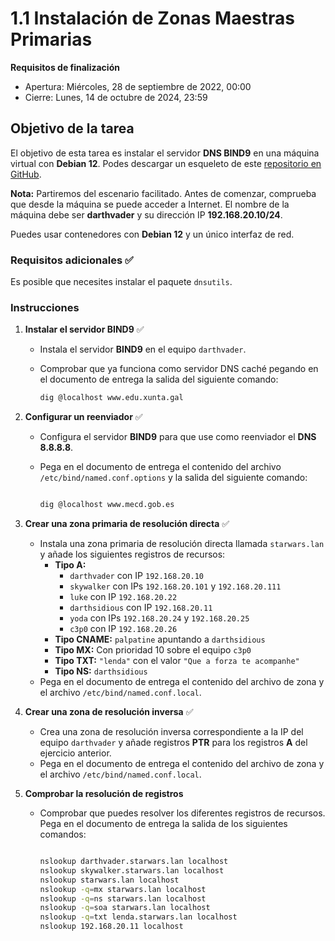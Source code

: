 # 1.1 Instalación de Zonas Maestras Primarias

**Requisitos de finalización**  

- Apertura: Miércoles, 28 de septiembre de 2022, 00:00  
- Cierre: Lunes, 14 de octubre de 2024, 23:59  

## Objetivo de la tarea

El objetivo de esta tarea es instalar el servidor **DNS BIND9** en una máquina virtual con **Debian 12**. Podes descargar un esqueleto de este [repositorio en GitHub](https://github.com/brunosct/bind9skel).

**Nota:** Partiremos del escenario facilitado. Antes de comenzar, comprueba que desde la máquina se puede acceder a Internet. El nombre de la máquina debe ser **darthvader** y su dirección IP **192.168.20.10/24**.

Puedes usar contenedores con **Debian 12** y un único interfaz de red.

### Requisitos adicionales ✅
Es posible que necesites instalar el paquete `dnsutils`.

### Instrucciones

1. **Instalar el servidor BIND9** ✅
   - Instala el servidor **BIND9** en el equipo `darthvader`.
   - Comprobar que ya funciona como servidor DNS caché pegando en el documento de entrega la salida del siguiente comando:

     ```bash
     dig @localhost www.edu.xunta.gal
     ```

2. **Configurar un reenviador** ✅
   - Configura el servidor **BIND9** para que use como reenviador el **DNS 8.8.8.8**.
   - Pega en el documento de entrega el contenido del archivo `/etc/bind/named.conf.options` y la salida del siguiente comando:

     ```bash

     dig @localhost www.mecd.gob.es
     ```

3. **Crear una zona primaria de resolución directa** ✅
   - Instala una zona primaria de resolución directa llamada `starwars.lan` y añade los siguientes registros de recursos:
     - **Tipo A:**  
       - `darthvader` con IP `192.168.20.10`
       - `skywalker` con IPs `192.168.20.101` y `192.168.20.111`
       - `luke` con IP `192.168.20.22`
       - `darthsidious` con IP `192.168.20.11`
       - `yoda` con IPs `192.168.20.24` y `192.168.20.25`
       - `c3p0` con IP `192.168.20.26`
     - **Tipo CNAME:** `palpatine` apuntando a `darthsidious`
     - **Tipo MX:** Con prioridad 10 sobre el equipo `c3p0`
     - **Tipo TXT:** `"lenda"` con el valor `"Que a forza te acompanhe"`
     - **Tipo NS:** `darthsidious`
   - Pega en el documento de entrega el contenido del archivo de zona y el archivo `/etc/bind/named.conf.local`.

4. **Crear una zona de resolución inversa** ✅
   - Crea una zona de resolución inversa correspondiente a la IP del equipo `darthvader` y añade registros **PTR** para los registros **A** del ejercicio anterior.
   - Pega en el documento de entrega el contenido del archivo de zona y el archivo `/etc/bind/named.conf.local`.

5. **Comprobar la resolución de registros**
   - Comprobar que puedes resolver los diferentes registros de recursos. Pega en el documento de entrega la salida de los siguientes comandos:

     ```bash

     nslookup darthvader.starwars.lan localhost
     nslookup skywalker.starwars.lan localhost
     nslookup starwars.lan localhost
     nslookup -q=mx starwars.lan localhost
     nslookup -q=ns starwars.lan localhost
     nslookup -q=soa starwars.lan localhost
     nslookup -q=txt lenda.starwars.lan localhost
     nslookup 192.168.20.11 localhost
     ```

